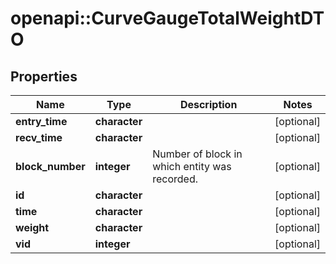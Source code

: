# openapi::CurveGaugeTotalWeightDTO


## Properties
Name | Type | Description | Notes
------------ | ------------- | ------------- | -------------
**entry_time** | **character** |  | [optional] 
**recv_time** | **character** |  | [optional] 
**block_number** | **integer** | Number of block in which entity was recorded. | [optional] 
**id** | **character** |  | [optional] 
**time** | **character** |  | [optional] 
**weight** | **character** |  | [optional] 
**vid** | **integer** |  | [optional] 


